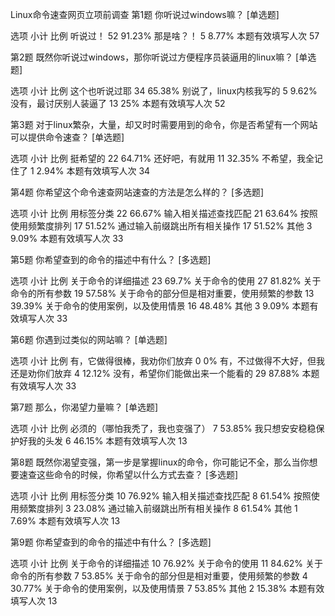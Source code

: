 Linux命令速查网页立项前调查
第1题   你听说过windows嘛？      [单选题]

选项	小计	比例
听说过！	52	91.23%
那是啥？！	5	8.77%
本题有效填写人次	57	


第2题   既然你听说过windows，那你听说过方便程序员装逼用的linux嘛？      [单选题]

选项	小计	比例
这个也听说过耶	34	65.38%
别说了，linux内核我写的	5	9.62%
没有，最讨厌别人装逼了	13	25%
本题有效填写人次	52	


第3题   对于linux繁杂，大量，却又时时需要用到的命令，你是否希望有一个网站可以提供命令速查？      [单选题]

选项	小计	比例
挺希望的	22	64.71%
还好吧，有就用	11	32.35%
不希望，我全记住了	1	2.94%
本题有效填写人次	34	


第4题   你希望这个命令速查网站速查的方法是怎么样的？      [多选题]

选项	小计	比例
用标签分类	22	66.67%
输入相关描述查找匹配	21	63.64%
按照使用频繁度排列	17	51.52%
通过输入前缀跳出所有相关操作	17	51.52%
其他	3	9.09%
本题有效填写人次	33	


第5题   你希望查到的命令的描述中有什么？      [多选题]

选项	小计	比例
关于命令的详细描述	23	69.7%
关于命令的使用	27	81.82%
关于命令的所有参数	19	57.58%
关于命令的部分但是相对重要，使用频繁的参数	13	39.39%
关于命令的使用案例，以及使用情景	16	48.48%
其他	3	9.09%
本题有效填写人次	33	


第6题   你遇到过类似的网站嘛？      [单选题]

选项	小计	比例
有，它做得很棒，我劝你们放弃	0	0%
有，不过做得不大好，但我还是劝你们放弃	4	12.12%
没有，希望你们能做出来一个能看的	29	87.88%
本题有效填写人次	33	


第7题   那么，你渴望力量嘛？      [单选题]

选项	小计	比例
必须的（哪怕我秃了，我也变强了）	7	53.85%
我只想安安稳稳保护好我的头发	6	46.15%
本题有效填写人次	13	


第8题   既然你渴望变强，第一步是掌握linux的命令，你可能记不全，那么当你想要速查这些命令的时候，你希望以什么方式去查？      [多选题]

选项	小计	比例
用标签分类	10	76.92%
输入相关描述查找匹配	8	61.54%
按照使用频繁度排列	3	23.08%
通过输入前缀跳出所有相关操作	8	61.54%
其他	1	7.69%
本题有效填写人次	13	


第9题   你希望查到的命令的描述中有什么？      [多选题]

选项	小计	比例
关于命令的详细描述	10	76.92%
关于命令的使用	11	84.62%
关于命令的所有参数	7	53.85%
关于命令的部分但是相对重要，使用频繁的参数	4	30.77%
关于命令的使用案例，以及使用情景	7	53.85%
其他	2	15.38%
本题有效填写人次	13	


